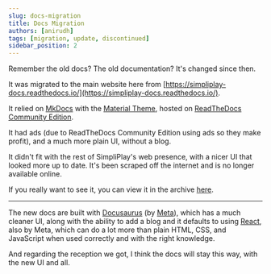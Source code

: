 ```yaml
---
slug: docs-migration
title: Docs Migration
authors: [anirudh]
tags: [migration, update, discontinued]
sidebar_position: 2
---
```

Remember the old docs? The old documentation?
It's changed since then.

<!-- truncate -->
It was migrated to the main website here from [https://simpliplay-docs.readthedocs.io/](https://simpliplay-docs.readthedocs.io/).

It relied on [MkDocs](https://www.mkdocs.org/) with the [Material Theme](https://squidfunk.github.io/mkdocs-material/), hosted on [ReadTheDocs Community Edition](https://readthedocs.org/).

It had ads (due to ReadTheDocs Community Edition using ads so they make profit), and a much more plain UI,
without a blog.

It didn't fit with the rest of SimpliPlay's web presence, with a nicer UI that looked more up to date.
It's been scraped off the internet and is no longer available online.

If you really want to see it, you can view it in the archive
[here](https://simpliplay.netlify.app/archive/old-docs).
____________

The new docs are built with [Docusaurus](https://docusaurus.io/) (by [Meta](https://www.meta.com/)), which has a much cleaner UI, along with the ability to add a blog and it defaults to using [React](https://react.dev/), also by Meta, which can do a lot more than
plain HTML, CSS, and JavaScript when used correctly and with the right knowledge.

And regarding the reception we got, I think the docs will stay this way, with the new UI and all.